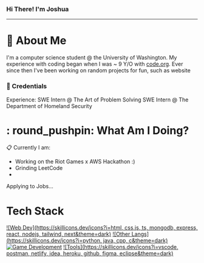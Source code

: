### Hi There! I'm Joshua
-----
# :postbox: About Me
I'm a computer science student @ the University of Washington.
My experience with coding began when I was ~ 9 Y/O with [code.org]([url](https://code.org/)). Ever since then I've been working on random projects for fun, such as website
### :briefcase: Credentials
Experience:
SWE Intern @ The Art of Problem Solving
SWE Intern @ The Department of Homeland Security
# : round_pushpin: What Am I Doing?
:clipboard: Currently I am:
- Working on the Riot Games x AWS Hackathon :)
- Grinding LeetCode
-
Applying to Jobs...
# Tech Stack
[![Web Dev](https://skillicons.dev/icons?i=html, css,js, ts, mongodb, express, react, nodejs, tailwind, next&theme=dark)](https://skillicons.dev)
[![Other Langs](https://skillicons.dev/icons?i=python, java, cpp, c&theme=dark)](https://skillicons.dev)
[![Game Development](https://skillicons.dev/icons?i=cs,unity,godot&theme=dark)](https://skillicons.dev)
[![Tools](https://skillicons.dev/icons?i=vscode, postman, netlify, idea, heroku, github, figma, eclipse&theme=dark)](https://skillicons.dev)
